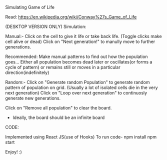 Simulating Game of Life

Read: https://en.wikipedia.org/wiki/Conway%27s_Game_of_Life

(DESKTOP VERSION ONLY)
Simulation:

Manual:-
Click on the cell to give it life or take back life. (Toggle clicks make cell alive or dead)
Click on "Next generation!" to manully move to further generations.

Recommended: Make manual patterns to find out how the population goes...
Either all population becomes dead later or oscillates(or forms a cycle of pattern) or remains still or moves in a particular direction(indefinitely)

Random:-
Click on "Generate random Population" to generate random pattern of population on grid. (Usually a lot of isolated cells die in the very next generation)
Click on "Loop over next generation" to continuosly generate new generations.


Click on "Remove all population" to clear the board. 

* Ideally, the board should be an infinite board

CODE:

Implemented using React JS(use of Hooks)
To run code-
npm install
npm start

Enjoy! :)
